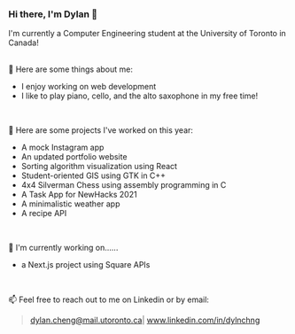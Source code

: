 ### Hi there, I'm Dylan 👋

I'm currently a Computer Engineering student at the University of Toronto in Canada!
<br>
<br>

💬 Here are some things about me:
- I enjoy working on web development
- I like to play piano, cello, and the alto saxophone in my free time!
<br>

🔭 Here are some projects I've worked on this year: <br>
- A mock Instagram app
- An updated portfolio website
- Sorting algorithm visualization using React
- Student-oriented GIS using GTK in C++
- 4x4 Silverman Chess using assembly programming in C
- A Task App for NewHacks 2021
- A minimalistic weather app
- A recipe API
<br>

🌱 I'm currently working on......
- a Next.js project using Square APIs
<br>

📫 Feel free to reach out to me on Linkedin or by email: 
> dylan.cheng@mail.utoronto.ca| www.linkedin.com/in/dylnchng

<!--
**dylncheng/dylncheng** is a ✨ _special_ ✨ repository because its `README.md` (this file) appears on your GitHub profile.

Here are some ideas to get you started:

- 🔭 I’m currently working on ...
- 🌱 I’m currently learning ...
- 👯 I’m looking to collaborate on ...
- 🤔 I’m looking for help with ...
- 💬 Ask me about ...
- 📫 How to reach me: ...
- 😄 Pronouns: ...
- ⚡ Fun fact: ...
-->
